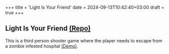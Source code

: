 +++
title = 'Light Is Your Friend'
date = 2024-09-13T10:42:40+03:00
draft = true
+++

## Light Is Your Friend [(Repo)](https://github.com/SpeedyE1780/Light-Is-Your-Friend)

This is a third person shooter game where the player needs to escape from a zombie infested hospital [(Demo)](https://www.youtube.com/watch?v=dTdPMtawr8o).
